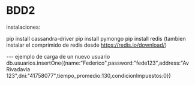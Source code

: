 # BDD2
instalaciones:

pip install cassandra-driver
pip install pymongo
pip install redis (tambien instalar el comprimido de redis desde https://redis.io/download/)

--- ejemplo de carga de un nuevo usuario
db.usuarios.insertOne({name:"Federico",password:"fede123",address:"Av Rivadavia 123",dni:"41758077",tiempo_promedio:130,condicionImpuestos:0})
